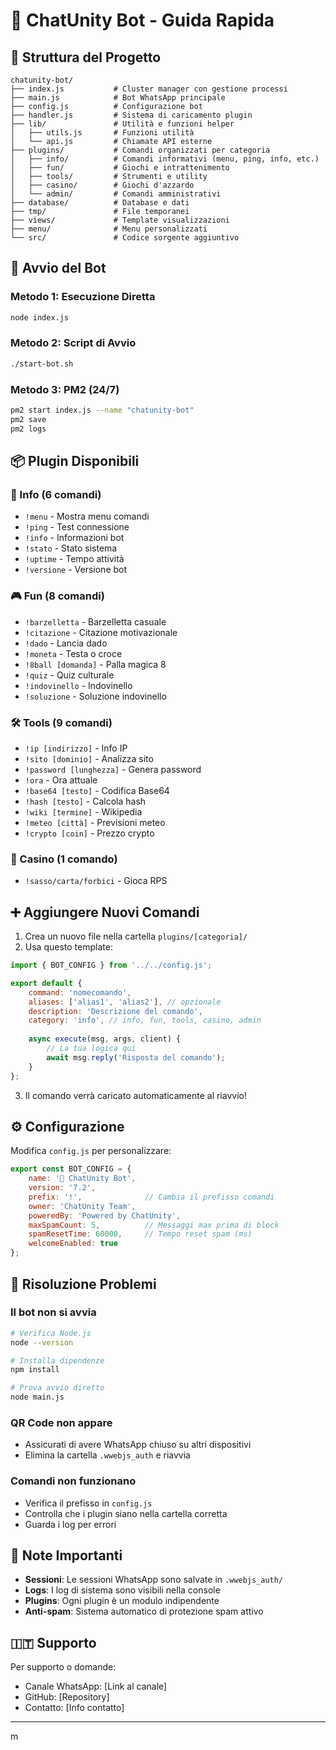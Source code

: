 # 🤖 ChatUnity Bot - Guida Rapida

## 📁 Struttura del Progetto

```
chatunity-bot/
├── index.js           # Cluster manager con gestione processi
├── main.js            # Bot WhatsApp principale
├── config.js          # Configurazione bot
├── handler.js         # Sistema di caricamento plugin
├── lib/               # Utilità e funzioni helper
│   ├── utils.js       # Funzioni utilità
│   └── api.js         # Chiamate API esterne
├── plugins/           # Comandi organizzati per categoria
│   ├── info/          # Comandi informativi (menu, ping, info, etc.)
│   ├── fun/           # Giochi e intrattenimento
│   ├── tools/         # Strumenti e utility
│   ├── casino/        # Giochi d'azzardo
│   └── admin/         # Comandi amministrativi
├── database/          # Database e dati
├── tmp/               # File temporanei
├── views/             # Template visualizzazioni
├── menu/              # Menu personalizzati
└── src/               # Codice sorgente aggiuntivo
```

## 🚀 Avvio del Bot

### Metodo 1: Esecuzione Diretta
```bash
node index.js
```

### Metodo 2: Script di Avvio
```bash
./start-bot.sh
```

### Metodo 3: PM2 (24/7)
```bash
pm2 start index.js --name "chatunity-bot"
pm2 save
pm2 logs
```

## 📦 Plugin Disponibili

### 📱 Info (6 comandi)
- `!menu` - Mostra menu comandi
- `!ping` - Test connessione
- `!info` - Informazioni bot
- `!stato` - Stato sistema
- `!uptime` - Tempo attività
- `!versione` - Versione bot

### 🎮 Fun (8 comandi)
- `!barzelletta` - Barzelletta casuale
- `!citazione` - Citazione motivazionale
- `!dado` - Lancia dado
- `!moneta` - Testa o croce
- `!8ball [domanda]` - Palla magica 8
- `!quiz` - Quiz culturale
- `!indovinello` - Indovinello
- `!soluzione` - Soluzione indovinello

### 🛠 Tools (9 comandi)
- `!ip [indirizzo]` - Info IP
- `!sito [dominio]` - Analizza sito
- `!password [lunghezza]` - Genera password
- `!ora` - Ora attuale
- `!base64 [testo]` - Codifica Base64
- `!hash [testo]` - Calcola hash
- `!wiki [termine]` - Wikipedia
- `!meteo [città]` - Previsioni meteo
- `!crypto [coin]` - Prezzo crypto

### 🎰 Casino (1 comando)
- `!sasso/carta/forbici` - Gioca RPS

## ➕ Aggiungere Nuovi Comandi

1. Crea un nuovo file nella cartella `plugins/[categoria]/`
2. Usa questo template:

```javascript
import { BOT_CONFIG } from '../../config.js';

export default {
    command: 'nomecomando',
    aliases: ['alias1', 'alias2'], // opzionale
    description: 'Descrizione del comando',
    category: 'info', // info, fun, tools, casino, admin
    
    async execute(msg, args, client) {
        // La tua logica qui
        await msg.reply('Risposta del comando');
    }
};
```

3. Il comando verrà caricato automaticamente al riavvio!

## ⚙️ Configurazione

Modifica `config.js` per personalizzare:

```javascript
export const BOT_CONFIG = {
    name: '🤖 ChatUnity Bot',
    version: '7.2',
    prefix: '!',              // Cambia il prefisso comandi
    owner: 'ChatUnity Team',
    poweredBy: 'Powered by ChatUnity',
    maxSpamCount: 5,          // Messaggi max prima di block
    spamResetTime: 60000,     // Tempo reset spam (ms)
    welcomeEnabled: true
};
```

## 🔧 Risoluzione Problemi

### Il bot non si avvia
```bash
# Verifica Node.js
node --version

# Installa dipendenze
npm install

# Prova avvio diretto
node main.js
```

### QR Code non appare
- Assicurati di avere WhatsApp chiuso su altri dispositivi
- Elimina la cartella `.wwebjs_auth` e riavvia

### Comandi non funzionano
- Verifica il prefisso in `config.js`
- Controlla che i plugin siano nella cartella corretta
- Guarda i log per errori

## 📝 Note Importanti

- **Sessioni**: Le sessioni WhatsApp sono salvate in `.wwebjs_auth/`
- **Logs**: I log di sistema sono visibili nella console
- **Plugins**: Ogni plugin è un modulo indipendente
- **Anti-spam**: Sistema automatico di protezione spam attivo

## 🇮🇹 Supporto

Per supporto o domande:
- Canale WhatsApp: [Link al canale]
- GitHub: [Repository]
- Contatto: [Info contatto]

---

m

